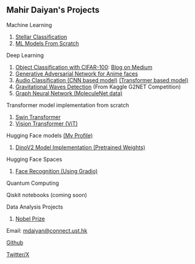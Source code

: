 ## Mahir Daiyan's Projects

Machine Learning
1. [Stellar Classification](https://github.com/MHRDYN7/stellar-classification/blob/main/STELLAR_CLASSIFICATION.ipynb)
2. [ML Models From Scratch](https://colab.research.google.com/drive/1T9K9AbhCRGIaY178Jb34g2Q7xDqY1-g9)

Deep Learning
1. [Object Classification with CIFAR-100](https://colab.research.google.com/drive/19ltCjjQ5aI_1DgOoHy4JSdLU6Ayf2SkM): [Blog on Medium](https://medium.com/@mahir15daiyan/exploration-of-the-hidden-statistics-behind-the-nobel-prize-using-pandas-8042496f0c92?source=user_profile---------0----------------------------)
2. [Generative Adversarial Network for Anime faces](https://colab.research.google.com/drive/18n4YCW54M5bngKnZrIPQiX993k8V8Fi5) 
3. [Audio Classification (CNN based model)](https://colab.research.google.com/drive/1M_eofb8qzbNT6ds2psSPblwRwoXsIYvw) [(Transformer based model)](https://huggingface.co/MHRDYN7/distilhubert-finetuned-gtzan/tree/main)
5. [Gravitational Waves Detection](https://colab.research.google.com/drive/1FPQIVYLw3_SxnClacjwCg1uJ7JhuM8SO?usp=sharing) (From Kaggle G2NET Competition)
6. [Graph Neural Network (MoleculeNet data)](https://colab.research.google.com/drive/1nBIGB8EWFUMRsO_xHWfe2qRxMSbz1QHI?usp=sharing)

Transformer model implementation from scratch
1. [Swin Transformer](https://colab.research.google.com/drive/14tm9sq6_Mc57FCgtOsVf4osjY0nKt7rT?usp=sharing)
2. [Vision Transformer (ViT)](https://colab.research.google.com/drive/1zrdhH1SYDyJXA4XArGjm0DTlC16000oX?usp=sharing) 

Hugging Face models [(My Profile)](https://huggingface.co/MHRDYN7)
1. [DinoV2 Model Implementation (Pretrained Weights)](https://huggingface.co/MHRDYN7/dinov2-base/tree/main)

Hugging Face Spaces 
1. [Face Recognition (Using Gradio)](https://huggingface.co/spaces/MHRDYN7/FaceRecognition)

Quantum Computing 

Qiskit notebooks (coming soon)

Data Analysis Projects
1. [Nobel Prize](https://medium.com/@mahir15daiyan/exploration-of-the-hidden-statistics-behind-the-nobel-prize-using-pandas-8042496f0c92?source=user_profile---------0----------------------------)

Email: mdaiyan@connect.ust.hk

[Github](https://github.com/MHRDYN7)

[Twitter/X](https://twitter.com/MHR7DYN)
 

